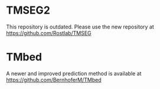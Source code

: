 TMSEG2
======
This repository is outdated. Please use the new repository at https://github.com/Rostlab/TMSEG


TMbed
======
A newer and improved prediction method is available at https://github.com/BernhoferM/TMbed
